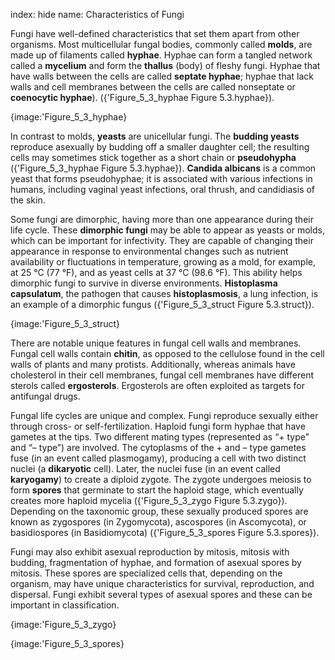 index: hide
name: Characteristics of Fungi

Fungi have well-defined characteristics that set them apart from other organisms. Most multicellular fungal bodies, commonly called  **molds**, are made up of filaments called  **hyphae**. Hyphae can form a tangled network called a  **mycelium** and form the  **thallus** (body) of fleshy fungi. Hyphae that have walls between the cells are called  **septate hyphae**; hyphae that lack walls and cell membranes between the cells are called nonseptate or  **coenocytic hyphae**). ({'Figure_5_3_hyphae Figure 5.3.hyphae}).


{image:'Figure_5_3_hyphae}
        

In contrast to molds,  **yeasts** are unicellular fungi. The  **budding yeasts** reproduce asexually by budding off a smaller daughter cell; the resulting cells may sometimes stick together as a short chain or  **pseudohypha** ({'Figure_5_3_hyphae Figure 5.3.hyphae}).  **Candida albicans** is a common yeast that forms pseudohyphae; it is associated with various infections in humans, including vaginal yeast infections, oral thrush, and candidiasis of the skin.

Some fungi are dimorphic, having more than one appearance during their life cycle. These  **dimorphic fungi** may be able to appear as yeasts or molds, which can be important for infectivity. They are capable of changing their appearance in response to environmental changes such as nutrient availability or fluctuations in temperature, growing as a mold, for example, at 25 °C (77 °F), and as yeast cells at 37 °C (98.6 °F). This ability helps dimorphic fungi to survive in diverse environments.  **Histoplasma capsulatum**, the pathogen that causes  **histoplasmosis**, a lung infection, is an example of a dimorphic fungus ({'Figure_5_3_struct Figure 5.3.struct}).


{image:'Figure_5_3_struct}
        

There are notable unique features in fungal cell walls and membranes. Fungal cell walls contain  **chitin**, as opposed to the cellulose found in the cell walls of plants and many protists. Additionally, whereas animals have cholesterol in their cell membranes, fungal cell membranes have different sterols called  **ergosterols**. Ergosterols are often exploited as targets for antifungal drugs.

Fungal life cycles are unique and complex. Fungi reproduce sexually either through cross- or self-fertilization. Haploid fungi form hyphae that have gametes at the tips. Two different mating types (represented as “+ type” and “– type”) are involved. The cytoplasms of the + and – type gametes fuse (in an event called plasmogamy), producing a cell with two distinct nuclei (a  **dikaryotic** cell). Later, the nuclei fuse (in an event called  **karyogamy**) to create a diploid zygote. The zygote undergoes meiosis to form  **spores** that germinate to start the haploid stage, which eventually creates more haploid mycelia ({'Figure_5_3_zygo Figure 5.3.zygo}). Depending on the taxonomic group, these sexually produced spores are known as zygospores (in Zygomycota), ascospores (in Ascomycota), or basidiospores (in Basidiomycota) ({'Figure_5_3_spores Figure 5.3.spores}).

Fungi may also exhibit asexual reproduction by mitosis, mitosis with budding, fragmentation of hyphae, and formation of asexual spores by mitosis. These spores are specialized cells that, depending on the organism, may have unique characteristics for survival, reproduction, and dispersal. Fungi exhibit several types of asexual spores and these can be important in classification.


{image:'Figure_5_3_zygo}
        


{image:'Figure_5_3_spores}
        
